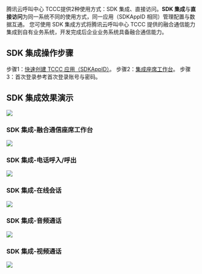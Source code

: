 腾讯云呼叫中心 TCCC提供2种使用方式：SDK 集成、直接访问。**SDK 集成**与**直接访问**为同一系统不同的使用方式，同一应用（SDKAppID 相同）管理配置与数据互通。
您可使用 SDK 集成方式将腾讯云呼叫中心 TCCC 提供的融合通信能力集成到自有业务系统，开发完成后企业业务系统具备融合通信能力。
## SDK 集成操作步骤
步骤1：[快速创建 TCCC 应用（SDKAppID）](https://cloud.tencent.com/document/product/679/73494)。
步骤2：[集成座席工作台](https://cloud.tencent.com/document/product/679/72042)。
步骤3：首次登录参考首次登录账号与密码。
## SDK 集成效果演示
![](https://qcloudimg.tencent-cloud.cn/raw/38eee47ae9916bd5dab6e47d55be43a7.png)
### SDK 集成-融合通信座席工作台
![](https://qcloudimg.tencent-cloud.cn/raw/b78f6b8347145e3e26b05fbc5077967b.png)
### SDK 集成-电话呼入/呼出
![](https://qcloudimg.tencent-cloud.cn/raw/738bfa69ff4264b7180b68cea8f6d43b.png)
### SDK 集成-在线会话
![](https://qcloudimg.tencent-cloud.cn/raw/60696e37aa393da04619fc6df753e0fd.png)
### SDK 集成-音频通话
![](https://qcloudimg.tencent-cloud.cn/raw/2e747474050b9a957bcd0ad686ebd33d.png)
### SDK 集成-视频通话
![](https://qcloudimg.tencent-cloud.cn/raw/f3f2d15360533420648a69dfbd944662.png)

